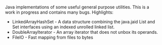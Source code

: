 Java implementations of some useful general purpose utilities. 
This is a work in progress and contains many bugs.
Highlights:

 - LinkedArrayHashSet - A data structure combining the java.jaid List and Set interfaces using an indexed unrolled linked list.
 - DoubleArrayIterator - An array iterator that does not unbox its operands.
 - FileIO - Fast mapping from files to bytes